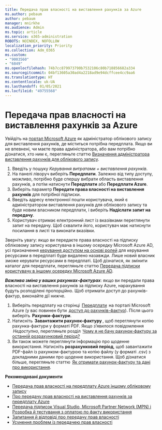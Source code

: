 ```yaml
---
title: Передача прав власності на виставлення рахунків за Azure
ms.author: pebaum
author: pebaum
manager: mnirkhe
ms.audience: Admin
ms.topic: article
ms.service: o365-administration
ROBOTS: NOINDEX, NOFOLLOW
localization_priority: Priority
ms.collection: Adm_O365
ms.custom:
- "9003560"
- "6849"
ms.openlocfilehash: 74b7cc879973790b7532106c80b718856682a334
ms.sourcegitcommit: 04bf13605a30ad4a2218ad9e94dcffcee4cc9aa6
ms.translationtype: HT
ms.contentlocale: uk-UA
ms.lasthandoff: 01/05/2021
ms.locfileid: "49755568"
---
```

# <a name="transfer-azure-billing-ownership"></a>Передача прав власності на виставлення рахунків за Azure

Увійдіть на [портал Microsoft Azure](https://portal.azure.com/) як адміністратор облікового запису для виставлення рахунків, де міститься потрібна передплата. Якщо ви не впевнені, чи маєте права адміністратора, або вам потрібно дізнатися, хто ним є, перегляньте статтю [Визначення адміністратора виставлення рахунків для облікового запису](https://docs.microsoft.com/azure/cost-management-billing/understand/subscription-transfer#whoisaa).

1. Введіть у пошуку _Керування витратами + виставлення рахунків_.
1. На панелі ліворуч виберіть **Передплати**. Залежно від типу доступу, можливо, потрібно буде спершу вибрати область виставлення рахунків, а потім натиснути **Передплати** або **Передплати Azure**.
1. Виберіть параметр **Передати права власності на виставлення рахунків** для потрібної підписки.
1. Введіть адресу електронної пошти користувача, який є адміністратором виставлення рахунків для облікового запису та буде новим власником передплати, і виберіть **Надіслати запит на передачу**.
1. Користувач отримає електронний лист із вказівками переглянути запит на передачу. Щоб схвалити його, користувач має натиснути посилання в листі та виконати вказівки.

Зверніть увагу: якщо ви передаєте права власності на підписку обліковому запису користувача в іншому осередку Microsoft Azure AD, усі призначення [керування доступом на основі ролей](https://docs.microsoft.com/azure/role-based-access-control/overview?WT.mc_id=Portal-Microsoft_Azure_Support) для керування ресурсами в передплаті буде видалено назавжди. Лише новий власник зможе керувати ресурсами в передплаті. Щоб дізнатися, як змінити каталог для передплати, перегляньте статтю [Передача підписки користувачу в іншому осередку Microsoft Azure AD](https://docs.microsoft.com/azure/active-directory/managed-identities-azure-resources/known-issues?WT.mc_id=Portal-Microsoft_Azure_Support).

_**Важлива зміна у ваших рахунках-фактурах**_: якщо ви передали права власності на виставлення рахунків за підписку Azure, нарахування будуть розподілені пропорційно. Щоб отримати доступ до рахунків-фактур, виконайте дії нижче.  

1. Виберіть передплату на сторінці  [Передплати](https://portal.azure.com/#blade/Microsoft_Azure_Billing/SubscriptionsBlade)  на порталі Microsoft Azure (у вас повинен бути  [доступ до рахунків-фактур](https://docs.microsoft.com/azure/cost-management-billing/manage/manage-billing-access?WT.mc_id=Portal-Microsoft_Azure_Support)). Після цього виберіть  **Рахунки-фактури**.
1. Натисніть  **Завантажити рахунок-фактуру** , щоб переглянути копію рахунка-фактури у форматі PDF. Якщо з’явилося повідомлення  _Недоступно_, перегляньте розділ  [Чому я не бачу рахунок-фактуру за останній розрахунковий період?](https://docs.microsoft.com/azure/cost-management-billing/manage/download-azure-invoice-daily-usage-date?WT.mc_id=Portal-Microsoft_Azure_Support#noinvoice)
1. Ви також можете переглянути інформацію про щоденне використання. Натисніть **розрахунковий період**, щоб завантажити PDF-файл із рахунком-фактурою та копію файлу (у форматі .csv) з докладними даними про щоденне використання. Щоб дізнатися більше, перегляньте статтю  [Як отримати рахунок-фактуру та дані про використання](https://docs.microsoft.com/azure/cost-management-billing/manage/download-azure-invoice-daily-usage-date?WT.mc_id=Portal-Microsoft_Azure_Support).

**Рекомендовані документи**

- [Передача прав власності на передплату Azure іншому обліковому запису](https://docs.microsoft.com/azure/cost-management-billing/manage/billing-subscription-transfer)
- [Про передачу прав власності на виставлення рахунків за передплату Azure](https://docs.microsoft.com//azure/cost-management-billing/understand/subscription-transfer)
- [Передача підписок Visual Studio, Microsoft Partner Network (MPN) і Розробка й тестування з оплатою по факту використання](https://docs.microsoft.com/azure/billing/billing-subscription-transfer?WT.mc_id=Portal-Microsoft_Azure_Support#transferring-visual-studio-microsoft-partner-network-mpn-and-pay-as-you-go-devtest-subscriptions)
- [Запитання й відповіді про передачу прав власності](https://docs.microsoft.com/azure/billing/billing-subscription-transfer?WT.mc_id=Portal-Microsoft_Azure_Support#frequently-asked-questions-faq-for-senders)
- [Усунення проблем із передачею прав власності](https://docs.microsoft.com/azure/billing/billing-subscription-transfer?WT.mc_id=Portal-Microsoft_Azure_Support#troubleshooting)
